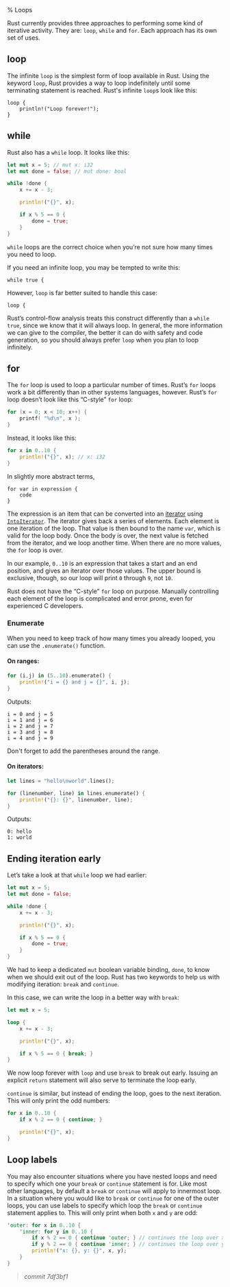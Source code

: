 % Loops

Rust currently provides three approaches to performing some kind of iterative activity. They are: `loop`, `while` and `for`. Each approach has its own set of uses.

## loop

The infinite `loop` is the simplest form of loop available in Rust. Using the keyword `loop`, Rust provides a way to loop indefinitely until some terminating statement is reached. Rust's infinite `loop`s look like this:

```rust,ignore
loop {
    println!("Loop forever!");
}
```

## while

Rust also has a `while` loop. It looks like this:

```rust
let mut x = 5; // mut x: i32
let mut done = false; // mut done: bool

while !done {
    x += x - 3;

    println!("{}", x);

    if x % 5 == 0 {
        done = true;
    }
}
```

`while` loops are the correct choice when you’re not sure how many times
you need to loop.

If you need an infinite loop, you may be tempted to write this:

```rust,ignore
while true {
```

However, `loop` is far better suited to handle this case:

```rust,ignore
loop {
```

Rust’s control-flow analysis treats this construct differently than a `while
true`, since we know that it will always loop. In general, the more information
we can give to the compiler, the better it can do with safety and code
generation, so you should always prefer `loop` when you plan to loop
infinitely.

## for

The `for` loop is used to loop a particular number of times. Rust’s `for` loops
work a bit differently than in other systems languages, however. Rust’s `for`
loop doesn’t look like this “C-style” `for` loop:

```c
for (x = 0; x < 10; x++) {
    printf( "%d\n", x );
}
```

Instead, it looks like this:

```rust
for x in 0..10 {
    println!("{}", x); // x: i32
}
```

In slightly more abstract terms,

```ignore
for var in expression {
    code
}
```

The expression is an item that can be converted into an [iterator] using
[`IntoIterator`]. The iterator gives back a series of elements. Each element is
one iteration of the loop. That value is then bound to the name `var`, which is
valid for the loop body. Once the body is over, the next value is fetched from
the iterator, and we loop another time. When there are no more values, the `for`
loop is over.

[iterator]: iterators.html
[`IntoIterator`]: ../std/iter/trait.IntoIterator.html

In our example, `0..10` is an expression that takes a start and an end position,
and gives an iterator over those values. The upper bound is exclusive, though,
so our loop will print `0` through `9`, not `10`.

Rust does not have the “C-style” `for` loop on purpose. Manually controlling
each element of the loop is complicated and error prone, even for experienced C
developers.

### Enumerate

When you need to keep track of how many times you already looped, you can use the `.enumerate()` function.

#### On ranges:

```rust
for (i,j) in (5..10).enumerate() {
    println!("i = {} and j = {}", i, j);
}
```

Outputs:

```text
i = 0 and j = 5
i = 1 and j = 6
i = 2 and j = 7
i = 3 and j = 8
i = 4 and j = 9
```

Don't forget to add the parentheses around the range.

#### On iterators:

```rust
let lines = "hello\nworld".lines();

for (linenumber, line) in lines.enumerate() {
    println!("{}: {}", linenumber, line);
}
```

Outputs:

```text
0: hello
1: world
```

## Ending iteration early

Let’s take a look at that `while` loop we had earlier:

```rust
let mut x = 5;
let mut done = false;

while !done {
    x += x - 3;

    println!("{}", x);

    if x % 5 == 0 {
        done = true;
    }
}
```

We had to keep a dedicated `mut` boolean variable binding, `done`, to know
when we should exit out of the loop. Rust has two keywords to help us with
modifying iteration: `break` and `continue`.

In this case, we can write the loop in a better way with `break`:

```rust
let mut x = 5;

loop {
    x += x - 3;

    println!("{}", x);

    if x % 5 == 0 { break; }
}
```

We now loop forever with `loop` and use `break` to break out early. Issuing an explicit `return` statement will also serve to terminate the loop early.

`continue` is similar, but instead of ending the loop, goes to the next
iteration. This will only print the odd numbers:

```rust
for x in 0..10 {
    if x % 2 == 0 { continue; }

    println!("{}", x);
}
```

## Loop labels

You may also encounter situations where you have nested loops and need to
specify which one your `break` or `continue` statement is for. Like most
other languages, by default a `break` or `continue` will apply to innermost
loop. In a situation where you would like to `break` or `continue` for one
of the outer loops, you can use labels to specify which loop the `break` or
 `continue` statement applies to. This will only print when both `x` and `y` are
 odd:

```rust
'outer: for x in 0..10 {
    'inner: for y in 0..10 {
        if x % 2 == 0 { continue 'outer; } // continues the loop over x
        if y % 2 == 0 { continue 'inner; } // continues the loop over y
        println!("x: {}, y: {}", x, y);
    }
}
```


> *commit 7df3bf1*
